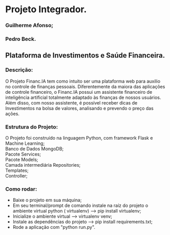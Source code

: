 # Projeto Integrador.

### Guilherme Afonso;
### Pedro Beck.

## Plataforma de Investimentos e Saúde Financeira.

### Descrição: 

O Projeto Financ.IA tem como intuito ser uma plataforma web para auxilio no controle de finanças pessoais. Diferentemente da maiora das aplicações de controle financeiro, o Financ.IA possui um assistente financeiro de inteligência artificial totalmente adaptado às finanças de nossos usuários. <br>
Além disso, com nosso assistente, é possível receber dicas de Investimentos na bolsa de valores, analisando e prevendo o preço das ações. <br>


### Estrutura do Projeto: 

O Projeto foi construído na linguagem Python, com framework Flask e Machine Learning; <br>
Banco de Dados MongoDB; <br>
Pacote Services; <br>
Pacote Models; <br>
Camada intermediária Repositories; <br>
Templates; <br>
Controller; <br>


### Como rodar: 
<ul>
<li>
  Baixe o projeto em sua máquina; <br>
</li>
<li>
  Em seu terminal/prompt de comando instale na raíz do projeto o ambiente virtual python ( virtualenv) --> pip install virtualenv; <br>
</li>
<li>
  Inicialize o ambiente virtual --> virtualenv venv; <br>

</li>
<li>
  Instale as dependências do projeto --> pip install requirements.txt; <br>
</li>
<li>
  Rode a aplicação com "python run.py". <br>
</li>
</ul>
